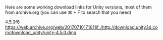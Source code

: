 Here are some working download links for Unity versions, most of them from archive.org (you can use ⌘ + F to search that you need)



4.5.0f6  https://web.archive.org/web/20170710171611if_/http://download.unity3d.com/download_unity/unity-4.5.0.dmg
